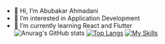 - 👋 Hi, I’m Abubakar Ahmadani
- 👀 I’m interested in Application Development
- 🌱 I’m currently learning React and Flutter
<br/>![Anurag's GitHub stats](https://github-readme-stats.vercel.app/api?username=AbAhmadani&count_private=true&show_icons=true)
[![Top Langs](https://github-readme-stats.vercel.app/api/top-langs/?username=AbAhmadani&layout=compact)](https://github.com/AbAhmadani/github-readme-stats)
[![My Skills](https://skillicons.dev/icons?i=java,androidstudio,kotlin,mongodb,nodejs,js,html,css)](https://skillicons.dev)

